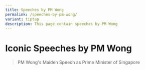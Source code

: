 ```yaml
---
title: Speeches by PM Wong
permalink: /speeches-by-pm-wong/
variant: tiptap
description: This page contain speeches by PM Wong
---
```

<h1>Iconic Speeches by PM Wong</h1>
<p></p>
<blockquote>
<p>PM Wong's Maiden Speech as Prime Minister of Singapore</p>
</blockquote>
<p></p>